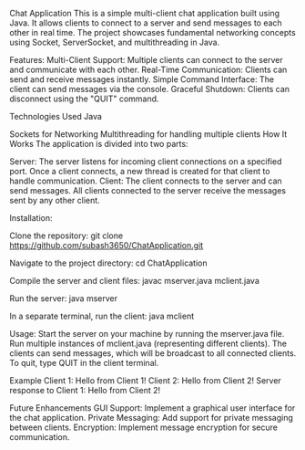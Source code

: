 Chat Application
This is a simple multi-client chat application built using Java. It allows clients to connect to a server and send messages to each other in real time. The project showcases fundamental networking concepts using Socket, ServerSocket, and multithreading in Java.

Features:
Multi-Client Support: Multiple clients can connect to the server and communicate with each other.
Real-Time Communication: Clients can send and receive messages instantly.
Simple Command Interface: The client can send messages via the console.
Graceful Shutdown: Clients can disconnect using the "QUIT" command.

Technologies Used
Java

Sockets for Networking
Multithreading for handling multiple clients
How It Works
The application is divided into two parts:

Server: The server listens for incoming client connections on a specified port. Once a client connects, a new thread is created for that client to handle communication.
Client: The client connects to the server and can send messages. All clients connected to the server receive the messages sent by any other client.

Installation:

Clone the repository:
git clone https://github.com/subash3650/ChatApplication.git

Navigate to the project directory:
cd ChatApplication

Compile the server and client files:
javac mserver.java mclient.java

Run the server:
java mserver

In a separate terminal, run the client:
java mclient

Usage:
Start the server on your machine by running the mserver.java file.
Run multiple instances of mclient.java (representing different clients).
The clients can send messages, which will be broadcast to all connected clients.
To quit, type QUIT in the client terminal.

Example
Client 1: Hello from Client 1!
Client 2: Hello from Client 2!
Server response to Client 1: Hello from Client 2!

Future Enhancements
GUI Support: Implement a graphical user interface for the chat application.
Private Messaging: Add support for private messaging between clients.
Encryption: Implement message encryption for secure communication.
